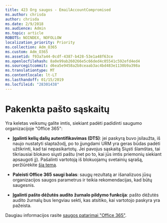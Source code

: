 ```yaml
---
title: 423 Org saugos - EmailAccountCompromised
ms.author: chrisda
author: chrisda
ms.date: 2/9/2018
ms.audience: Admin
ms.topic: article
ROBOTS: NOINDEX, NOFOLLOW
localization_priority: Priority
ms.collection: Adm_O365
ms.custom: Adm_O365
ms.assetid: f93a7a44-0cdf-4387-b428-53e1a48f63ce
ms.openlocfilehash: 8a0e99ab260266e5c66ded4c05541c592efd4ed4
ms.sourcegitcommit: d6ea5e9458a2b8ceaab3ac4bd483e1130b9a398a
ms.translationtype: MT
ms.contentlocale: lt-LT
ms.lasthandoff: 01/15/2019
ms.locfileid: "28301438"
---
```

# <a name="compromised-email-accounts"></a>Pakenkta pašto sąskaitų

Yra keletas veiksmų galite imtis, siekiant padėti padidinti saugumo organizacijoje "Office 365":
  
- **Įgalinti kelių dalių autentifikavimas (DTS)**: jei paskyrą buvo įsilaužta, iš naujo nustatyti slaptažodį, po to įjungdami URM yra geras būdas padėti užtikrinti, kad tai nepasikartotų. Jei pavojus sąskaitą Siųsti šlamštas, tai tikriausiai blokavo siųsti paštu (net po to, kai jūs imtis priemonių siekiant apsaugoti jį). Pašalinti vartotoją iš blokuojamų svetainių sąrašą, peržiūrėkite [šią temą](https://technet.microsoft.com/library/ms.exch.eac.actioncenter.aspx).
    
- **Paleisti Office 365 saugi balas**: saugų rezultatą ar išanalizuos jūsų organizacijos saugos parametrus ir teikia rekomendacijas, kad būtų saugesnis.
    
- **Įgalinti pašto dėžutės audito žurnalo pildymo funkcija**: pašto dėžutės audito žurnalų bus lengviau sekti, kas atsitiko, kai vartotojo paskyra yra pažeista.
    
Daugiau informacijos rasite [saugos patarimai "Office 365"](https://support.office.com/article/9295e396-e53d-49b9-ae9b-0b5828cdedc3.aspx).
  


